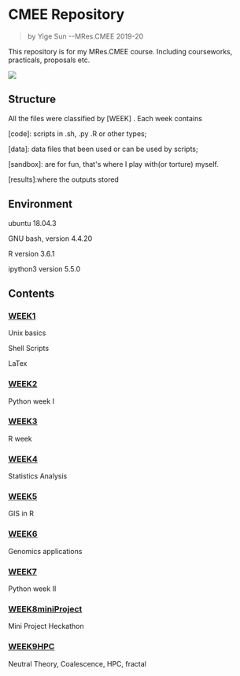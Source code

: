 # **CMEE Repository**

> by Yige Sun   --MRes.CMEE 2019-20

This repository is for my MRes.CMEE course.  Including courseworks, practicals, proposals etc.


![](https://pic2.zhimg.com/737434d0c6b06a6ef29684c754790019_1200x500.jpg)
## **Structure**
All the files were classified by [WEEK] .
Each week contains

[code]:
scripts in .sh, .py .R or other types; 

[data]:
data files that been used or can be used by scripts; 

[sandbox]: are for fun, that's where I play with(or torture) myself.

[results]:where the outputs stored

## **Environment**

ubuntu 18.04.3 

GNU bash, version 4.4.20

R version 3.6.1

ipython3 version 5.5.0


## **Contents**

### [**WEEK1**](https://github.com/ys219/CMEECoursework/tree/master/WEEK1)

Unix basics

Shell Scripts

LaTex

### [**WEEK2**](https://github.com/ys219/CMEECoursework/tree/master/WEEK2)

Python week I

### [**WEEK3**](https://github.com/ys219/CMEECoursework/tree/master/WEEK3)

R week

### [**WEEK4**](https://github.com/ys219/CMEECoursework/tree/master/WEEK4)

Statistics Analysis

### [**WEEK5**](https://github.com/ys219/CMEECoursework/tree/master/WEEK5)

GIS in R

### [**WEEK6**](https://github.com/ys219/CMEECoursework/tree/master/WEEK6)

Genomics applications

### [**WEEK7**](https://github.com/ys219/CMEECoursework/tree/master/WEEK7)

Python week II

### [**WEEK8miniProject**](https://github.com/ys219/CMEECoursework/tree/master/WEEK8miniProject)

Mini Project Heckathon

### [**WEEK9HPC**](https://github.com/ys219/CMEECoursework/tree/master/WEEK9HPC)

Neutral Theory, Coalescence, HPC, fractal

